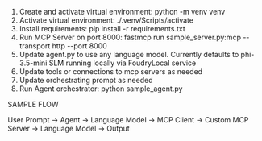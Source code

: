 1. Create and activate virtual environment: python -m venv venv
2. Activate virtual environment: ./.venv/Scripts/activate
3. Install requirements: pip install -r requirements.txt
2. Run MCP Server on port 8000: fastmcp run sample_server.py:mcp --transport http --port 8000
3. Update agent.py to use any language model. Currently defaults to phi-3.5-mini SLM running locally via FoudryLocal service
4. Update tools or connections to mcp servers as needed
5. Update orchestrating prompt as needed
3. Run Agent orchestrator: python sample_agent.py

SAMPLE FLOW

User Prompt -> Agent -> Language Model -> MCP Client -> Custom MCP Server -> Language Model -> Output
